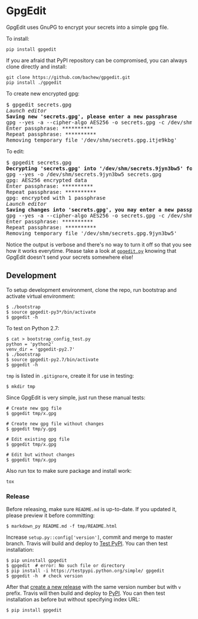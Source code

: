 # GpgEdit

GpgEdit uses GnuPG to encrypt your secrets into a simple gpg file.

To install:

    pip install gpgedit

If you are afraid that PyPI repository can be compromised, you can always clone directly and install:

    git clone https://github.com/bachew/gpgedit.git
    pip install ./gpgedit

To create new encrypted gpg:

<pre>
$ gpgedit secrets.gpg
<em>Launch editor</em>
<strong>Saving new 'secrets.gpg', please enter a new passphrase</strong>
gpg --yes -a --cipher-algo AES256 -o secrets.gpg -c /dev/shm/secrets.gpg.itje9kbg
Enter passphrase: **********
Repeat passphrase: **********
Removing temporary file '/dev/shm/secrets.gpg.itje9kbg'
</pre>

To edit:

<pre>
$ gpgedit secrets.gpg
<strong>Decrypting 'secrets.gpg' into '/dev/shm/secrets.9jyn3bw5' for editing</strong>
gpg --yes -o /dev/shm/secrets.9jyn3bw5 secrets.gpg
gpg: AES256 encrypted data
Enter passphrase: **********
Repeat passphrase: **********
gpg: encrypted with 1 passphrase
<em>Launch editor</em>
<strong>Saving changes into 'secrets.gpg', you may enter a new passphrase</strong>
gpg --yes -a --cipher-algo AES256 -o secrets.gpg -c /dev/shm/secrets.gpg.9jyn3bw5
Enter passphrase: **********
Repeat passphrase: **********
Removing temporary file '/dev/shm/secrets.gpg.9jyn3bw5'
</pre>

Notice the output is verbose and there's no way to turn it off so that you see how it works everytime. Please take a look at <a href="https://github.com/bachew/gpgedit/blob/master/src/gpgedit.py"><code>gpgedit.py</code></a> knowing that GpgEdit doesn't send your secrets somewhere else!


## Development

To setup development environment, clone the repo, run bootstrap and activate virtual environment:

    $ ./bootstrap
    $ source gpgedit-py3*/bin/activate
    $ gpgedit -h

To test on Python 2.7:

    $ cat > bootstrap_config_test.py
    python = 'python2'
    venv_dir = 'gpgedit-py2.7'
    $ ./bootstrap
    $ source gpgedit-py2.7/bin/activate
    $ gpgedit -h

`tmp` is listed in `.gitignore`, create it for use in testing:

    $ mkdir tmp

Since GpgEdit is very simple, just run these manual tests:

    # Create new gpg file
    $ gpgedit tmp/x.gpg

    # Create new gpg file without changes
    $ gpgedit tmp/y.gpg

    # Edit existing gpg file
    $ gpgedit tmp/x.gpg

    # Edit but without changes
    $ gpgedit tmp/x.gpg

Also run tox to make sure package and install work:

    tox


### Release

Before releasing, make sure `README.md` is up-to-date. If you updated it, please preview it before committing:

    $ markdown_py README.md -f tmp/README.html

Increase `setup.py::config['version']`, commit and merge to master branch. Travis will build and deploy to [Test PyPI](https://testpypi.python.org). You can then test installation:

    $ pip uninstall gpgedit
    $ gpgedit  # error: No such file or directory
    $ pip install -i https://testpypi.python.org/simple/ gpgedit
    $ gpgedit -h  # check version

After that [create a new release](https://github.com/bachew/gpgedit/releases) with the same version number but with `v` prefix. Travis will then build and deploy to [PyPI](https://pypi.python.org). You can then test installation as before but without specifying index URL:

    $ pip install gpgedit

